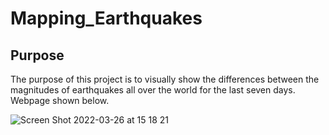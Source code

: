 # Mapping_Earthquakes

## Purpose
The purpose of this project is to visually show the differences between the magnitudes of earthquakes all over the world for the last seven days. Webpage shown below.

![Screen Shot 2022-03-26 at 15 18 21](https://user-images.githubusercontent.com/94089680/160254003-3c3c8e48-01d2-4aa0-a24f-93de8f28014a.png)